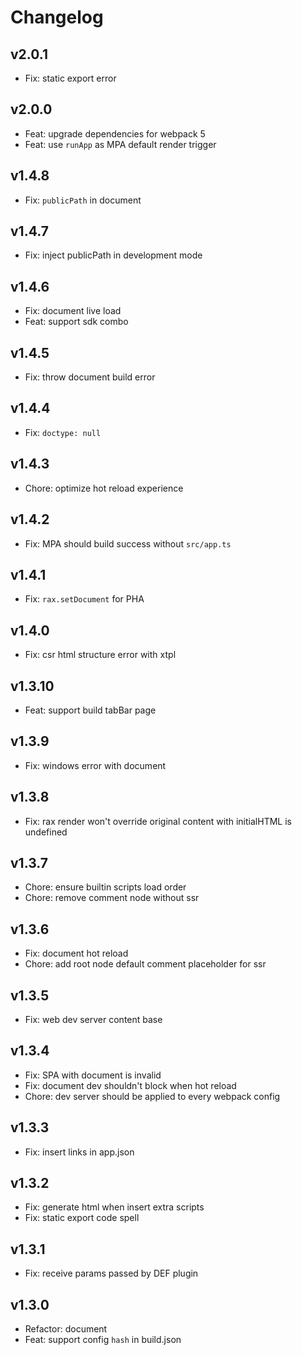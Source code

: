 # Changelog

## v2.0.1

- Fix: static export error

## v2.0.0

- Feat: upgrade dependencies for webpack 5
- Feat: use `runApp` as MPA default render trigger

## v1.4.8

- Fix: `publicPath` in document

## v1.4.7

- Fix: inject publicPath in development mode

## v1.4.6

- Fix: document live load
- Feat: support sdk combo

## v1.4.5

- Fix: throw document build error

## v1.4.4

- Fix: `doctype: null`

## v1.4.3

- Chore: optimize hot reload experience

## v1.4.2

- Fix: MPA should build success without `src/app.ts`

## v1.4.1

- Fix: `rax.setDocument` for PHA

## v1.4.0

- Fix: csr html structure error with xtpl

## v1.3.10

- Feat: support build tabBar page

## v1.3.9

- Fix: windows error with document

## v1.3.8

- Fix: rax render won't override original content with initialHTML is undefined

## v1.3.7

- Chore: ensure builtin scripts load order
- Chore: remove comment node without ssr

## v1.3.6

- Fix: document hot reload
- Chore: add root node default comment placeholder for ssr

## v1.3.5

- Fix: web dev server content base

## v1.3.4

- Fix: SPA with document is invalid
- Fix: document dev shouldn't block when hot reload
- Chore: dev server should be applied to every webpack config

## v1.3.3

- Fix: insert links in app.json

## v1.3.2

- Fix: generate html when insert extra scripts
- Fix: static export code spell

## v1.3.1

- Fix: receive params passed by DEF plugin

## v1.3.0

- Refactor: document
- Feat: support config `hash` in build.json
